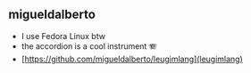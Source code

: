 ## migueldalberto

- I use Fedora Linux btw
- the accordion is a cool instrument 🪗
- [https://github.com/migueldalberto/leugimlang](leugimlang)
